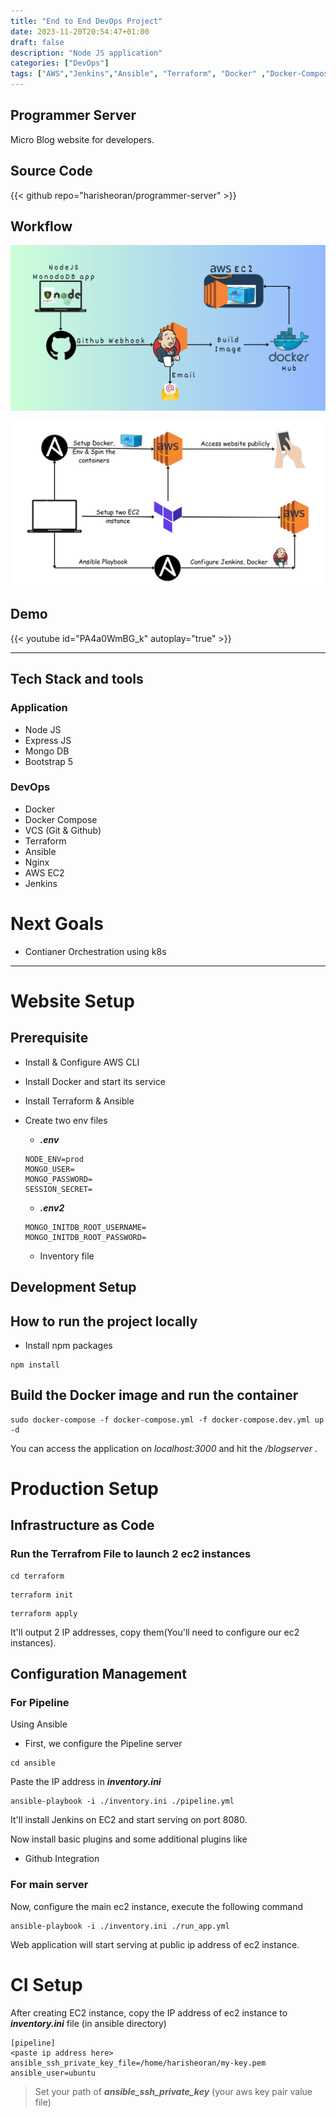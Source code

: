 ```yaml
---
title: "End to End DevOps Project"
date: 2023-11-20T20:54:47+01:00
draft: false
description: "Node JS application"
categories: ["DevOps"]
tags: ["AWS","Jenkins","Ansible", "Terraform", "Docker" ,"Docker-Compose", "EC2", "S3", "Dynamo DB" ]
---
```


## Programmer Server

Micro Blog website for developers.

## Source Code
{{< github repo="harisheoran/programmer-server" >}}

## Workflow
![](featured.png)

![](workflow2.png)

## Demo 
{{< youtube id="PA4a0WmBG_k" autoplay="true" >}}

---

## Tech Stack and tools

### Application
- Node JS
- Express JS
- Mongo DB
- Bootstrap 5

### DevOps
- Docker
- Docker Compose
- VCS (Git & Github)
- Terraform
- Ansible
- Nginx
- AWS EC2
- Jenkins

# Next Goals
- Contianer Orchestration using k8s

---
# Website Setup

## Prerequisite
- Install & Configure AWS CLI
- Install Docker and start its service
- Install Terraform & Ansible
- Create two env files

    - ***.env***
    ```
    NODE_ENV=prod
    MONGO_USER=
    MONGO_PASSWORD=
    SESSION_SECRET=
    ```
    - ***.env2***

    ```
    MONGO_INITDB_ROOT_USERNAME=
    MONGO_INITDB_ROOT_PASSWORD=
    ```

    - Inventory file


## Development Setup

## How to run the project locally
- Install npm packages
```
npm install
```

## Build the Docker image and run the container

```
sudo docker-compose -f docker-compose.yml -f docker-compose.dev.yml up -d
```

You can access the application on _localhost:3000_
and hit the _/blogserver_ .

# Production Setup

## Infrastructure as Code
### Run the Terrafrom File to launch 2 ec2 instances

```
cd terraform
```
```
terraform init
```

```
terraform apply
```

It'll output 2 IP addresses, copy them(You'll need to configure our ec2 instances).

## Configuration  Management

### For Pipeline
Using Ansible
- First, we configure the Pipeline server

```
cd ansible
```
Paste the IP address in ***inventory.ini***

```
ansible-playbook -i ./inventory.ini ./pipeline.yml 

```
It'll install Jenkins on EC2 and start serving on port 8080.

Now install basic plugins and some additional plugins like 
- Github Integration


### For main server
Now, configure the main ec2 instance, execute the following command
```
ansible-playbook -i ./inventory.ini ./run_app.yml 

```

Web application will start serving at public ip address of ec2 instance.

# CI Setup

After creating EC2 instance, copy the IP address of ec2 instance to ***inventory.ini*** file (in ansible directory)
```
[pipeline]
<paste ip address here> ansible_ssh_private_key_file=/home/harisheoran/my-key.pem ansible_user=ubuntu
```

> Set your path of ***ansible_ssh_private_key*** (your aws key pair value file) 



